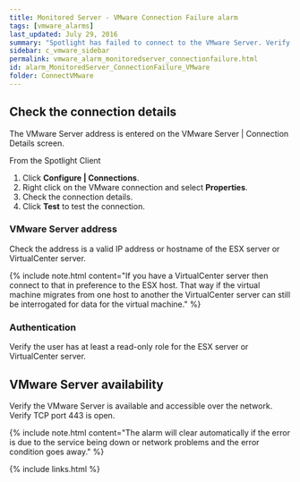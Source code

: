 ```yaml
---
title: ﻿Monitored Server - VMware Connection Failure alarm
tags: [vmware_alarms]
last_updated: July 29, 2016
summary: "Spotlight has failed to connect to the VMware Server. Verify the VMware server address and authentication details are correct."
sidebar: c_vmware_sidebar
permalink: vmware_alarm_monitoredserver_connectionfailure.html
id: alarm_MonitoredServer_ConnectionFailure_VMware
folder: ConnectVMware
---
```




## Check the connection details

The VMware Server address is entered on the VMware Server \| Connection Details screen.

From the Spotlight Client

1.  Click **Configure \| Connections**.
2.  Right click on the VMware connection and select **Properties**.
3.  Check the connection details.
4.  Click **Test** to test the connection.

### VMware Server address

Check the address is a valid IP address or hostname of the ESX server or VirtualCenter server.

{% include note.html content="If you have a VirtualCenter server then connect to that in preference to the ESX host. That way if the virtual machine migrates from one host to another the VirtualCenter server can still be interrogated for data for the virtual machine." %}

### Authentication

Verify the user has at least a read-only role for the ESX server or VirtualCenter server.

## VMware Server availability

Verify the VMware Server is available and accessible over the network. Verify TCP port 443 is open.


{% include note.html content="The alarm will clear automatically if the error is due to the service being down or network problems and the error condition goes away." %}


{% include links.html %}
